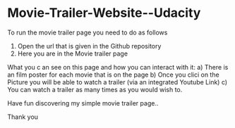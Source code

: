 # Movie-Trailer-Website--Udacity


To run the movie trailer page you need to do as follows

1. Open the url that is given in the Github repository
2. Here you are in the Movie trailer page

What you c 	an see on this page and how you can interact with it: 
	a) There is an film poster for each movie that is on the page
	b) Once you clici on the Picture you will be able to watch a trailer (via an integrated Youtube Link)
	c) You can watch a trailer as many times as you would wish to. 
	
	
Have fun discovering my simple movie trailer page.. 

Thank you 
